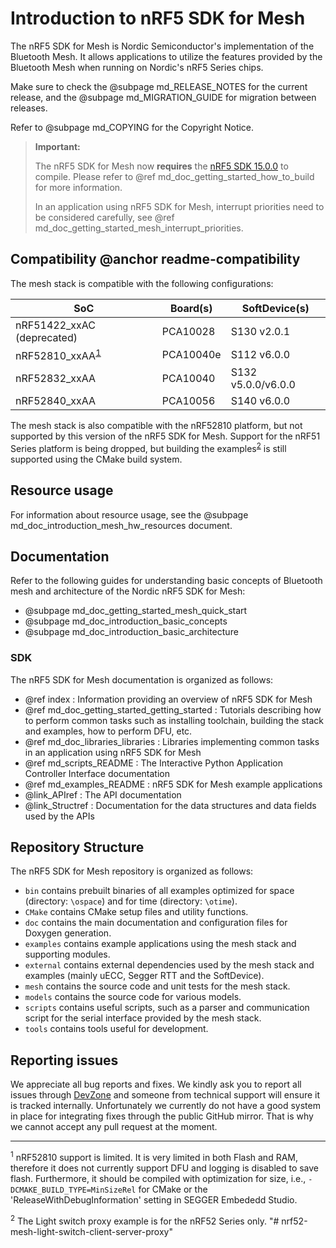 # Introduction to nRF5 SDK for Mesh

The nRF5 SDK for Mesh is Nordic Semiconductor's implementation of the Bluetooth Mesh. It allows
applications to utilize the features provided by the Bluetooth Mesh when running on Nordic's
nRF5 Series chips.

Make sure to check the @subpage md_RELEASE_NOTES for the current release, and the
@subpage md_MIGRATION_GUIDE for migration between releases.

Refer to @subpage md_COPYING for the Copyright Notice.

> **Important:**
>
> The nRF5 SDK for Mesh now **requires** the
> <a href="http://developer.nordicsemi.com/nRF5_SDK/nRF5_SDK_v15.x.x/" target="_blank">nRF5 SDK 15.0.0</a>
> to compile. Please refer to @ref md_doc_getting_started_how_to_build for more information.
>
> In an application using nRF5 SDK for Mesh, interrupt priorities need to be considered carefully,
> see @ref md_doc_getting_started_mesh_interrupt_priorities.

## Compatibility @anchor readme-compatibility

The mesh stack is compatible with the following configurations:

| SoC                                            | Board(s)  | SoftDevice(s)       |
| ---------------------------------------------- | --------- | ------------------- |
| nRF51422_xxAC (deprecated)                     | PCA10028  | S130 v2.0.1         |
| nRF52810_xxAA<sup><a href="#fn:1">1</a></sup>  | PCA10040e | S112 v6.0.0         |
| nRF52832_xxAA                                  | PCA10040  | S132 v5.0.0/v6.0.0  |
| nRF52840_xxAA                                  | PCA10056  | S140 v6.0.0         |

The mesh stack is also compatible with the nRF52810 platform, but not supported by this version of the nRF5 SDK for Mesh.
Support for the nRF51 Series platform is being dropped, but building the examples<sup><a href="#fn:2">2</a></sup>
is still supported using
the CMake build system.

## Resource usage
For information about resource usage, see the @subpage md_doc_introduction_mesh_hw_resources document.

## Documentation

Refer to the following guides for understanding basic concepts of Bluetooth mesh and architecture of
the Nordic nRF5 SDK for Mesh:
  - @subpage md_doc_getting_started_mesh_quick_start
  - @subpage md_doc_introduction_basic_concepts
  - @subpage md_doc_introduction_basic_architecture

### SDK
The nRF5 SDK for Mesh documentation is organized as follows:
  - @ref index : Information providing an overview of nRF5 SDK for Mesh
  - @ref md_doc_getting_started_getting_started : Tutorials describing how to perform common tasks
  such as installing toolchain, building the stack and examples, how to perform DFU, etc.
  - @ref md_doc_libraries_libraries : Libraries implementing common tasks in an application using nRF5 SDK for Mesh
  - @ref md_scripts_README : The Interactive Python Application Controller Interface documentation
  - @ref md_examples_README : nRF5 SDK for Mesh example applications
  - @link_APIref : The API documentation
  - @link_Structref : Documentation for the data structures and data fields used by the APIs

## Repository Structure
The nRF5 SDK for Mesh repository is organized as follows:
  - `bin` contains prebuilt binaries of all examples optimized for space (directory: `\ospace`) and for time (directory: `\otime`).
  - `CMake` contains CMake setup files and utility functions.
  - `doc` contains the main documentation and configuration files for Doxygen generation.
  - `examples` contains example applications using the mesh stack and supporting modules.
  - `external` contains external dependencies used by the mesh stack and examples (mainly uECC, Segger RTT and the SoftDevice).
  - `mesh` contains the source code and unit tests for the mesh stack.
  - `models` contains the source code for various models.
  - `scripts` contains useful scripts, such as a parser and communication script for the serial
  interface provided by the mesh stack.
  - `tools` contains tools useful for development.


## Reporting issues

We appreciate all bug reports and fixes. We kindly ask you to report all issues through
<a href="https://devzone.nordicsemi.com" target="_blank">DevZone</a> and someone from
technical support will ensure it is tracked internally. Unfortunately we currently do
not have a good system in place for integrating fixes through the public GitHub mirror.
That is why we cannot accept any pull request at the moment.

---

<sup id="fn:1">1</sup> nRF52810 support is limited. It is very limited in both Flash and RAM, therefore it does
not currently support DFU and logging is disabled to save flash. Furthermore, it should be compiled with
optimization for size, i.e., `-DCMAKE_BUILD_TYPE=MinSizeRel` for CMake or the 'ReleaseWithDebugInformation'
setting in SEGGER Embededd Studio.

<sup id="fn:2">2</sup> The Light switch proxy example is for the nRF52 Series only.
"# nrf52-mesh-light-switch-client-server-proxy" 
